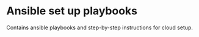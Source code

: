 # Ansible set up playbooks

Contains ansible playbooks and step-by-step instructions for cloud setup.